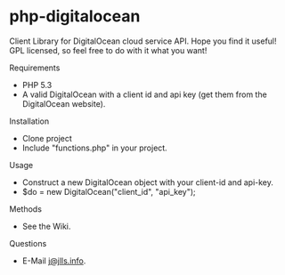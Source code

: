 php-digitalocean
================

Client Library for DigitalOcean cloud service API.
Hope you find it useful! GPL licensed, so feel free to do with it what you want!

Requirements
- PHP 5.3
- A valid DigitalOcean with a client id and api key (get them from the DigitalOcean website).

Installation
- Clone project
- Include "functions.php" in your project.

Usage
- Construct a new DigitalOcean object with your client-id and api-key.
- $do = new DigitalOcean("client_id", "api_key");

Methods
- See the Wiki.

Questions
- E-Mail j@jlls.info.
